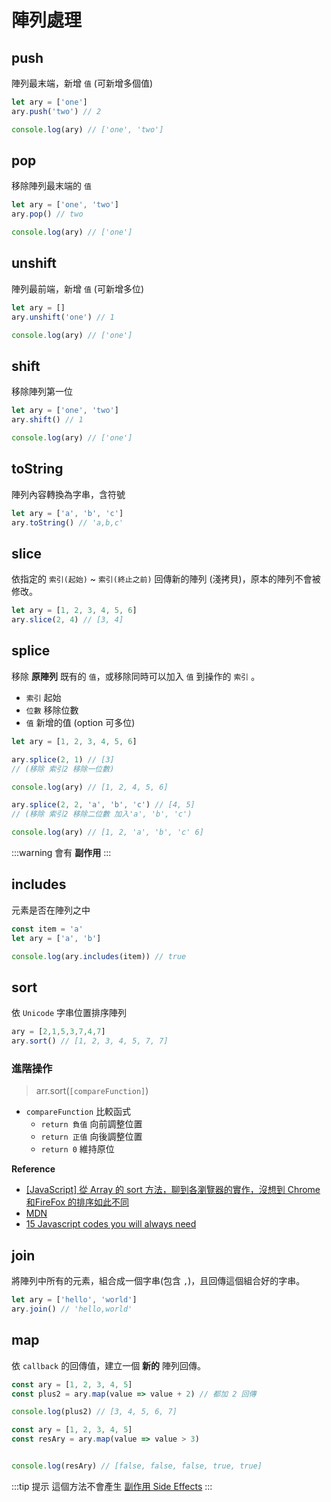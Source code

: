 # 陣列處理
[副作用 Side Effects]: /Javascript/side-effects
## push
陣列最末端，新增 `值` (可新增多個值)

```javascript
let ary = ['one']
ary.push('two') // 2

console.log(ary) // ['one', 'two']
```

## pop

移除陣列最末端的 `值`

```javascript
let ary = ['one', 'two']
ary.pop() // two

console.log(ary) // ['one']
```

## unshift

陣列最前端，新增 `值` (可新增多位)

```javascript
let ary = []
ary.unshift('one') // 1

console.log(ary) // ['one']
```

## shift

移除陣列第一位

```javascript
let ary = ['one', 'two']
ary.shift() // 1

console.log(ary) // ['one']
```

## toString

陣列內容轉換為字串，含符號

```javascript
let ary = ['a', 'b', 'c']
ary.toString() // 'a,b,c'
```

## slice

依指定的 `索引(起始)`  ~ `索引(終止之前)` 回傳新的陣列 (淺拷貝)，原本的陣列不會被修改。

```javascript
let ary = [1, 2, 3, 4, 5, 6]
ary.slice(2, 4) // [3, 4]
```

## splice

移除 **原陣列** 既有的 `值`，或移除同時可以加入 `值` 到操作的 `索引` 。

- `索引` 起始
- `位數` 移除位數
- `值` 新增的值 (option 可多位)

```javascript
let ary = [1, 2, 3, 4, 5, 6]

ary.splice(2, 1) // [3] 
// (移除 索引2 移除一位數)

console.log(ary) // [1, 2, 4, 5, 6]

ary.splice(2, 2, 'a', 'b', 'c') // [4, 5]
// (移除 索引2 移除二位數 加入'a', 'b', 'c')

console.log(ary) // [1, 2, 'a', 'b', 'c' 6]
```
:::warning
會有 **副作用**
:::


## includes

元素是否在陣列之中

```javascript
const item = 'a'
let ary = ['a', 'b']

console.log(ary.includes(item)) // true
```

## sort

依 `Unicode` 字串位置排序陣列

```javascript
ary = [2,1,5,3,7,4,7]
ary.sort() // [1, 2, 3, 4, 5, 7, 7]
```

### 進階操作
> arr.sort(`[compareFunction]`)
- `compareFunction` 比較函式
  - `return 負值` 向前調整位置
  - `return 正值` 向後調整位置
  - `return 0` 維持原位

**Reference**
- [[JavaScript] 從 Array 的 sort 方法，聊到各瀏覽器的實作，沒想到 Chrome 和FireFox 的排序如此不同](https://realdennis.medium.com/javascript-%E5%BE%9Earray%E7%9A%84sort%E6%96%B9%E6%B3%95-%E8%81%8A%E5%88%B0%E5%90%84%E5%AE%B6%E7%80%8F%E8%A6%BD%E5%99%A8%E7%9A%84%E5%AF%A6%E4%BD%9C%E7%AE%97%E6%B3%95-c23a335b1b80)
- [MDN](https://developer.mozilla.org/zh-TW/docs/Web/JavaScript/Reference/Global_Objects/Array/sort)
- [15 Javascript codes you will always need](https://medium.com/@mertcanarguc/15-javascript-codes-you-will-always-need-e8569903dd1)
## join

將陣列中所有的元素，組合成一個字串(包含 `,`)，且回傳這個組合好的字串。

```javascript
let ary = ['hello', 'world']
ary.join() // 'hello,world'
```

## map
依 `callback` 的回傳值，建立一個 **新的** 陣列回傳。
```js
const ary = [1, 2, 3, 4, 5]
const plus2 = ary.map(value => value + 2) // 都加 2 回傳

console.log(plus2) // [3, 4, 5, 6, 7]
```

```js
const ary = [1, 2, 3, 4, 5]
const resAry = ary.map(value => value > 3) 


console.log(resAry) // [false, false, false, true, true]
```

:::tip 提示
這個方法不會產生 [副作用 Side Effects]
:::